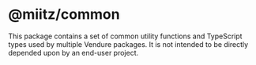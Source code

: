 # @miitz/common
This package contains a set of common utility functions and TypeScript types used by multiple Vendure packages. It is not intended to be directly depended upon by an end-user project.
